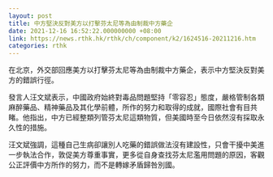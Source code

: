 ```yaml
---
layout: post
title: 中方堅決反對美方以打擊芬太尼等為由制裁中方藥企
date: 2021-12-16 16:52:22.000000000 +08:00
link: https://news.rthk.hk/rthk/ch/component/k2/1624516-20211216.htm
categories: rthk
---
```


在北京，外交部回應美方以打擊芬太尼等為由制裁中方藥企，表示中方堅決反對美方的錯誤行徑。

發言人汪文斌表示，中國政府始終對毒品問題堅持「零容忍」態度，嚴格管制各類麻醉藥品、精神藥品及其化學前體，所作的努力和取得的成就，國際社會有目共睹。他指出，中方已經整類列管芬太尼這類物質，但美國時至今日依然沒有採取永久性的措施。

汪文斌強調，這種自己生病卻讓別人吃藥的錯誤做法沒有建設性，只會干擾中美進一步執法合作，敦促美方尊重事實，更多從自身查找芬太尼濫用問題的原因，客觀公正評價中方所作的努力，而不是轉嫁矛盾歸咎別國。
